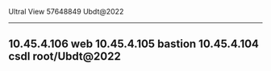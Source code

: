Ultral View
57648849
Ubdt@2022

-----------------
10.45.4.106  web
10.45.4.105  bastion
10.45.4.104 csdl
root/Ubdt@2022
----------------
